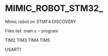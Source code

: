 MIMIC_ROBOT_STM32_
==================

Mimic robot on STMF4 DISCOVERY

Files list:
main.c - program

TIM2 TIM3 TIM4 TIM5

USART1

